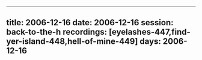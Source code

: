
---
title: 2006-12-16
date:  2006-12-16
session: back-to-the-h
recordings: [eyelashes-447,find-yer-island-448,hell-of-mine-449]
days: 2006-12-16
---
